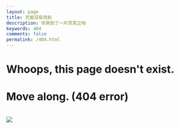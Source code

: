```yaml
---
layout: page
title: 页面没有找到
description: 你来到了一片荒芜之地
keywords: 404
comments: false
permalink: /404.html
---
```


<div class="text-center">
  <h1>Whoops, this page doesn't exist.</h1>
  <h1>Move along. (404 error)</h1>
  <br/>

  <img src="{{ site.baseurl }}/img/404-southpark.jpg" />
</div>

